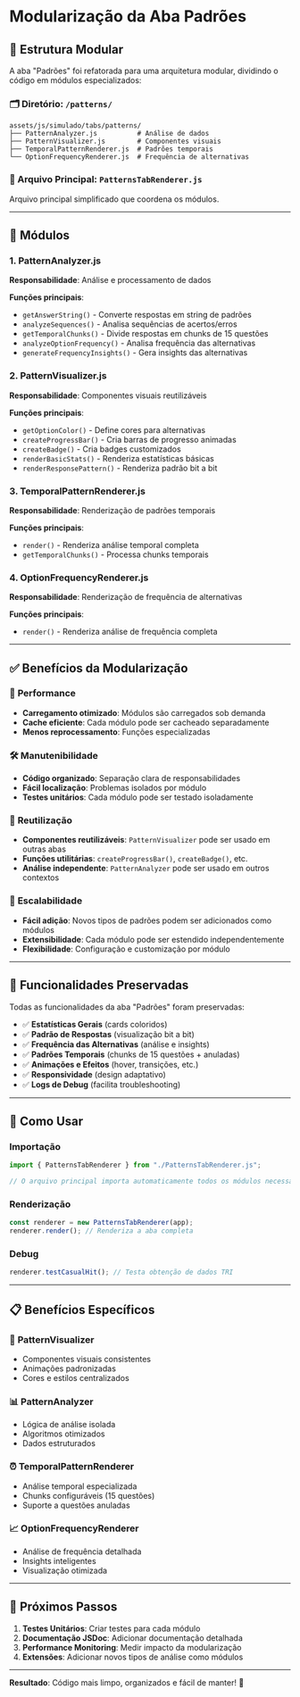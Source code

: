 # Modularização da Aba Padrões

## 📁 Estrutura Modular

A aba "Padrões" foi refatorada para uma arquitetura modular, dividindo o código em módulos especializados:

### 🗂️ Diretório: `/patterns/`

```
assets/js/simulado/tabs/patterns/
├── PatternAnalyzer.js          # Análise de dados
├── PatternVisualizer.js        # Componentes visuais
├── TemporalPatternRenderer.js  # Padrões temporais
└── OptionFrequencyRenderer.js  # Frequência de alternativas
```

### 📄 Arquivo Principal: `PatternsTabRenderer.js`

Arquivo principal simplificado que coordena os módulos.

---

## 🔧 Módulos

### 1. **PatternAnalyzer.js**

**Responsabilidade**: Análise e processamento de dados

**Funções principais**:

- `getAnswerString()` - Converte respostas em string de padrões
- `analyzeSequences()` - Analisa sequências de acertos/erros
- `getTemporalChunks()` - Divide respostas em chunks de 15 questões
- `analyzeOptionFrequency()` - Analisa frequência das alternativas
- `generateFrequencyInsights()` - Gera insights das alternativas

### 2. **PatternVisualizer.js**

**Responsabilidade**: Componentes visuais reutilizáveis

**Funções principais**:

- `getOptionColor()` - Define cores para alternativas
- `createProgressBar()` - Cria barras de progresso animadas
- `createBadge()` - Cria badges customizados
- `renderBasicStats()` - Renderiza estatísticas básicas
- `renderResponsePattern()` - Renderiza padrão bit a bit

### 3. **TemporalPatternRenderer.js**

**Responsabilidade**: Renderização de padrões temporais

**Funções principais**:

- `render()` - Renderiza análise temporal completa
- `getTemporalChunks()` - Processa chunks temporais

### 4. **OptionFrequencyRenderer.js**

**Responsabilidade**: Renderização de frequência de alternativas

**Funções principais**:

- `render()` - Renderiza análise de frequência completa

---

## ✅ Benefícios da Modularização

### 🚀 **Performance**

- **Carregamento otimizado**: Módulos são carregados sob demanda
- **Cache eficiente**: Cada módulo pode ser cacheado separadamente
- **Menos reprocessamento**: Funções especializadas

### 🛠️ **Manutenibilidade**

- **Código organizado**: Separação clara de responsabilidades
- **Fácil localização**: Problemas isolados por módulo
- **Testes unitários**: Cada módulo pode ser testado isoladamente

### 🔄 **Reutilização**

- **Componentes reutilizáveis**: `PatternVisualizer` pode ser usado em outras abas
- **Funções utilitárias**: `createProgressBar()`, `createBadge()`, etc.
- **Análise independente**: `PatternAnalyzer` pode ser usado em outros contextos

### 🔧 **Escalabilidade**

- **Fácil adição**: Novos tipos de padrões podem ser adicionados como módulos
- **Extensibilidade**: Cada módulo pode ser estendido independentemente
- **Flexibilidade**: Configuração e customização por módulo

---

## 🎯 Funcionalidades Preservadas

Todas as funcionalidades da aba "Padrões" foram preservadas:

- ✅ **Estatísticas Gerais** (cards coloridos)
- ✅ **Padrão de Respostas** (visualização bit a bit)
- ✅ **Frequência das Alternativas** (análise e insights)
- ✅ **Padrões Temporais** (chunks de 15 questões + anuladas)
- ✅ **Animações e Efeitos** (hover, transições, etc.)
- ✅ **Responsividade** (design adaptativo)
- ✅ **Logs de Debug** (facilita troubleshooting)

---

## 🔧 Como Usar

### Importação

```javascript
import { PatternsTabRenderer } from "./PatternsTabRenderer.js";

// O arquivo principal importa automaticamente todos os módulos necessários
```

### Renderização

```javascript
const renderer = new PatternsTabRenderer(app);
renderer.render(); // Renderiza a aba completa
```

### Debug

```javascript
renderer.testCasualHit(); // Testa obtenção de dados TRI
```

---

## 📋 Benefícios Específicos

### 🎨 **PatternVisualizer**

- Componentes visuais consistentes
- Animações padronizadas
- Cores e estilos centralizados

### 📊 **PatternAnalyzer**

- Lógica de análise isolada
- Algoritmos otimizados
- Dados estruturados

### ⏰ **TemporalPatternRenderer**

- Análise temporal especializada
- Chunks configuráveis (15 questões)
- Suporte a questões anuladas

### 📈 **OptionFrequencyRenderer**

- Análise de frequência detalhada
- Insights inteligentes
- Visualização otimizada

---

## 🚀 Próximos Passos

1. **Testes Unitários**: Criar testes para cada módulo
2. **Documentação JSDoc**: Adicionar documentação detalhada
3. **Performance Monitoring**: Medir impacto da modularização
4. **Extensões**: Adicionar novos tipos de análise como módulos

---

**Resultado**: Código mais limpo, organizados e fácil de manter! 🎉

